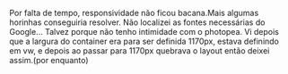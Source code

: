 Por falta de tempo, responsividade não ficou bacana.Mais algumas horinhas conseguiria resolver.
Não localizei as fontes necessárias do Google... Talvez porque não tenho intimidade com o photopea.
Vi depois que a largura do container era para ser definida 1170px, estava definindo em vw,
e depois ao passar para 1170px quebrava o layout então deixei assim.(por enquanto)
